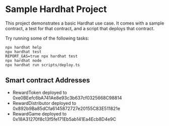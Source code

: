 # Sample Hardhat Project

This project demonstrates a basic Hardhat use case. It comes with a sample contract, a test for that contract, and a script that deploys that contract.

Try running some of the following tasks:

```shell
npx hardhat help
npx hardhat test
REPORT_GAS=true npx hardhat test
npx hardhat node
npx hardhat run scripts/deploy.ts
```


## Smart contract Addresses
- RewardToken deployed to 0xe0BEefc6bA741Ae8e93c3b637cf0325668C98814
- RewardDistributor deployed to 0x892b9Ba85dCfa6145872727e20155C83E511821e
- RewardGame deployed to 0x18A31270f8c13f5fe171Eb5ab141Ea4Ecb8D4e9C
